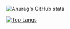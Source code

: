 ![Anurag's GitHub stats](https://github-readme-stats.vercel.app/api?username=loganferkey&show_icons=true&theme=github_dark)

[![Top Langs](https://github-readme-stats.vercel.app/api/top-langs/?username=loganferkey&langs_count=8&theme=github_dark)](https://github.com/anuraghazra/github-readme-stats)
